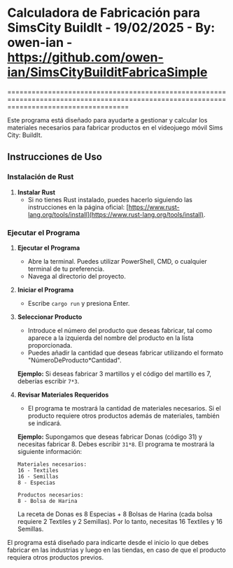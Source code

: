 # Calculadora de Fabricación para SimsCity BuildIt - 19/02/2025 - By: owen-ian - https://github.com/owen-ian/SimsCityBuilditFabricaSimple
==========================================================================================================================================

Este programa está diseñado para ayudarte a gestionar y calcular los materiales necesarios para fabricar productos en el videojuego móvil Sims City: BuildIt.

## Instrucciones de Uso

### Instalación de Rust

1. **Instalar Rust**
   - Si no tienes Rust instalado, puedes hacerlo siguiendo las instrucciones en la página oficial: [https://www.rust-lang.org/tools/install](https://www.rust-lang.org/tools/install).

### Ejecutar el Programa

1. **Ejecutar el Programa**
   - Abre la terminal. Puedes utilizar PowerShell, CMD, o cualquier terminal de tu preferencia.
   - Navega al directorio del proyecto.

2. **Iniciar el Programa**
   - Escribe `cargo run` y presiona Enter.

3. **Seleccionar Producto**
   - Introduce el número del producto que deseas fabricar, tal como aparece a la izquierda del nombre del producto en la lista proporcionada.
   - Puedes añadir la cantidad que deseas fabricar utilizando el formato "NúmeroDeProducto*Cantidad".

   **Ejemplo:** Si deseas fabricar 3 martillos y el código del martillo es 7, deberías escribir `7*3`.

4. **Revisar Materiales Requeridos**
   - El programa te mostrará la cantidad de materiales necesarios. Si el producto requiere otros productos además de materiales, también se indicará.

   **Ejemplo:** Supongamos que deseas fabricar Donas (código 31) y necesitas fabricar 8. Debes escribir `31*8`. El programa te mostrará la siguiente información:
     ```
     Materiales necesarios:
     16 - Textiles
     16 - Semillas
     8 - Especias

     Productos necesarios:
     8 - Bolsa de Harina
     ```
   La receta de Donas es 8 Especias + 8 Bolsas de Harina (cada bolsa requiere 2 Textiles y 2 Semillas). Por lo tanto, necesitas 16 Textiles y 16 Semillas.

El programa está diseñado para indicarte desde el inicio lo que debes fabricar en las industrias y luego en las tiendas, en caso de que el producto requiera otros productos previos.
